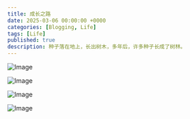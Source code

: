 ```yaml
---
title: 成长之路
date: 2025-03-06 00:00:00 +0000
categories: [Blogging, Life]
tags: [Life]
published: true
description: 种子落在地上，长出树木，多年后，许多种子长成了树林。
---
```


![Image](/2025-03-13-on-the-road-2/1.jpeg)

![Image](/2025-03-13-on-the-road-2/2.jpeg)

![Image](/2025-03-13-on-the-road-2/3.jpeg)

![Image](/2025-03-13-on-the-road-2/4.jpeg)